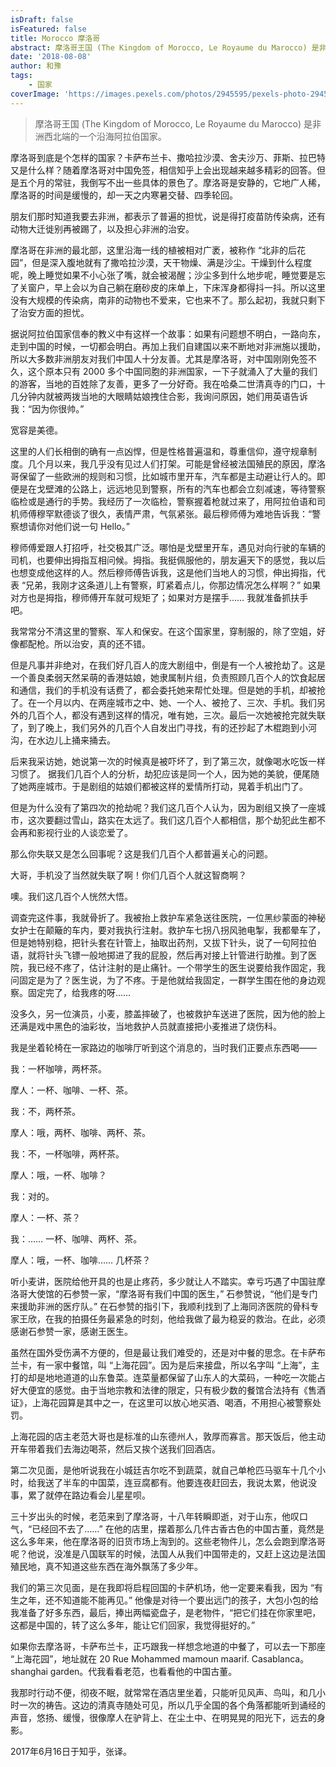 ```yaml
---
isDraft: false
isFeatured: false
title: Morocco 摩洛哥
abstract: 摩洛哥王国 (The Kingdom of Morocco, Le Royaume du Marocco) 是非洲西北端的一个沿海阿拉伯国家。
date: '2018-08-08'
author: 和豫
tags:
    - 国家
coverImage: 'https://images.pexels.com/photos/2945595/pexels-photo-2945595.jpeg?auto=compress&cs=tinysrgb&w=600'
---
```


> 摩洛哥王国 (The Kingdom of Morocco, Le Royaume du Marocco) 是非洲西北端的一个沿海阿拉伯国家。

摩洛哥到底是个怎样的国家？卡萨布兰卡、撒哈拉沙漠、舍夫沙万、菲斯、拉巴特又是什么样？随着摩洛哥对中国免签，相信知乎上会出现越来越多精彩的回答。但是五个月的常驻，我倒写不出一些具体的景色了。摩洛哥是安静的，它地广人稀，摩洛哥的时间是缓慢的，却一天之内寒暑交替、四季轮回。

朋友们那时知道我要去非洲，都表示了普遍的担忧，说是得打疫苗防传染病，还有动物大迁徙别再被踢了，以及担心非洲的治安。

摩洛哥在非洲的最北部，这里沿海一线的植被相对广袤，被称作 “北非的后花园”，但是深入腹地就有了撒哈拉沙漠，天干物燥、满是沙尘。干燥到什么程度呢，晚上睡觉如果不小心张了嘴，就会被渴醒；沙尘多到什么地步呢，睡觉要是忘了关窗户，早上会以为自己躺在磨砂皮的床单上，下床浑身都得抖一抖。所以这里没有大规模的传染病，南非的动物也不爱来，它也来不了。那么起初，我就只剩下了治安方面的担忧。

据说阿拉伯国家信奉的教义中有这样一个故事：如果有问题想不明白，一路向东，走到中国的时候，一切都会明白。再加上我们自建国以来不断地对非洲施以援助，所以大多数非洲朋友对我们中国人十分友善。尤其是摩洛哥，对中国刚刚免签不久，这个原本只有 2000 多个中国同胞的非洲国家，一下子就涌入了大量的我们的游客，当地的百姓除了友善，更多了一分好奇。我在哈桑二世清真寺的门口，十几分钟内就被两拨当地的大眼睛姑娘拽住合影，我询问原因，她们用英语告诉我：“因为你很帅。”

宽容是美德。

这里的人们长相倒的确有一点凶悍，但是性格普遍温和，尊重信仰，遵守规章制度。几个月以来，我几乎没有见过人们打架。可能是曾经被法国殖民的原因，摩洛哥保留了一些欧洲的规则和习惯，比如城市里开车，汽车都是主动避让行人的。即便是在戈壁滩的公路上，远远地见到警察，所有的汽车也都会立刻减速，等待警察临检或是通行的手势。我经历了一次临检，警察握着枪就过来了，用阿拉伯语和司机师傅穆罕默德谈了很久，表情严肃，气氛紧张。最后穆师傅为难地告诉我：“警察想请你对他们说一句 Hello。”

穆师傅爱跟人打招呼，社交极其广泛。哪怕是戈壁里开车，遇见对向行驶的车辆的司机，也要伸出拇指互相问候。拇指。我挺佩服他的，朋友遍天下的感觉，我以后也想变成他这样的人。然后穆师傅告诉我，这是他们当地人的习惯，伸出拇指，代表 “兄弟，我刚才这条道儿上有警察，盯紧着点儿，你那边情况怎么样啊？” 如果对方也是拇指，穆师傅开车就可规矩了；如果对方是摆手…… 我就准备抓扶手吧。

我常常分不清这里的警察、军人和保安。在这个国家里，穿制服的，除了空姐，好像都配枪。所以治安，真的还不错。

但是凡事并非绝对，在我们好几百人的庞大剧组中，倒是有一个人被抢劫了。这是一个善良柔弱天然呆萌的香港姑娘，她隶属制片组，负责照顾几百个人的饮食起居和通信，我们的手机没有话费了，都会委托她来帮忙处理。但是她的手机，却被抢了。在一个月以内、在两座城市之中、她、一个人、被抢了、三次、手机。我们另外的几百个人，都没有遇到这样的情况，唯有她，三次。最后一次她被抢完就失联了，到了晚上，我们另外的几百个人自发出门寻找，有的还抄起了木棍跑到小河沟，在水边儿上捅来捅去。

后来我采访她，她说第一次的时候真是被吓坏了，到了第三次，就像喝水吃饭一样习惯了。 据我们几百个人的分析，劫犯应该是同一个人，因为她的美貌，便尾随了她两座城市。于是剧组的姑娘们都被这样的爱情所打动，晃着手机出门了。

但是为什么没有了第四次的抢劫呢？我们这几百个人认为，因为剧组又换了一座城市，这次要翻过雪山，路实在太远了。我们这几百个人都相信，那个劫犯此生都不会再和影视行业的人谈恋爱了。

那么你失联又是怎么回事呢？这是我们几百个人都普遍关心的问题。

大哥，手机没了当然就失联了啊！你们几百个人就这智商啊？

噢。我们这几百个人恍然大悟。

调查完这件事，我就骨折了。我被抬上救护车紧急送往医院，一位黑纱蒙面的神秘女护士在颠簸的车内，要对我执行注射。救护车七拐八拐风驰电掣，我都晕车了，但是她特别稳，把针头套在针管上，抽取出药剂，又拔下针头，说了一句阿拉伯语，就将针头飞镖一般地掷进了我的屁股，然后再对接上针管进行助推。到了医院，我已经不疼了，估计注射的是止痛针。一个带学生的医生说要给我作固定，我问固定是为了？医生说，为了不疼。于是他就给我固定，一群学生围在他的身边观察。固定完了，给我疼的呀……

没多久，另一位演员，小麦，膝盖摔破了，也被救护车送进了医院，因为他的脸上还满是戏中黑色的油彩妆，当地救护人员就直接把小麦推进了烧伤科。

我是坐着轮椅在一家路边的咖啡厅听到这个消息的，当时我们正要点东西喝——

我：一杯咖啡，两杯茶。

摩人：一杯、咖啡、一杯、茶。

我：不，两杯茶。

摩人：哦，两杯、咖啡、两杯、茶。

我：不，一杯咖啡，两杯茶。

摩人：哦，一杯、咖啡？

我：对的。

摩人：一杯、茶？

我：…… 一杯、咖啡、两杯、茶。

摩人：哦，一杯、咖啡…… 几杯茶？

听小麦讲，医院给他开具的也是止疼药，多少就让人不踏实。幸亏巧遇了中国驻摩洛哥大使馆的石参赞一家，“摩洛哥有我们中国的医生，” 石参赞说，“他们是专门来援助非洲的医疗队。” 在石参赞的指引下，我顺利找到了上海同济医院的骨科专家王欣，在我的拍摄任务最紧急的时刻，他给我做了最为稳妥的救治。在此，必须感谢石参赞一家，感谢王医生。

虽然在国外受伤满不方便的，但是最让我们难受的，还是对中餐的思念。在卡萨布兰卡，有一家中餐馆，叫 “上海花园”。因为是后来接盘，所以名字叫 “上海”，主打的却是地地道道的山东鲁菜。连菜量都保留了山东人的大菜码，一种吃一次能占好大便宜的感觉。由于当地宗教和法律的限定，只有极少数的餐馆合法持有《售酒证》，上海花园算是其中之一，在这里可以放心地买酒、喝酒，不用担心被警察处罚。

上海花园的店主老范大哥也是标准的山东德州人，敦厚而寡言。那天饭后，他主动开车带着我们去海边喝茶，然后又挨个送我们回酒店。

第二次见面，是他听说我在小城廷吉尔吃不到蔬菜，就自己单枪匹马驱车十几个小时，给我送了半车的中国菜，连豆腐都有。他要连夜赶回去，我说太累，他说没事，累了就停在路边看会儿星星呗。

三十岁出头的时候，老范来到了摩洛哥，十八年转瞬即逝，对于山东，他叹口气，“已经回不去了……” 在他的店里，摆着那么几件古香古色的中国古董，竟然是这么多年来，他在摩洛哥的旧货市场上淘到的。这些老物件儿，怎么会跑到摩洛哥呢？他说，没准是八国联军的时候，法国人从我们中国带走的，又赶上这边是法国殖民地，真不知道这些东西在海外飘荡了多少年。

我们的第三次见面，是在我即将启程回国的卡萨机场，他一定要来看我，因为 “有生之年，还不知道能不能再见。” 他像是对待一个要出远门的孩子，大包小包的给我准备了好多东西，最后，捧出两幅瓷盘子，是老物件，“把它们挂在你家里吧，这都是中国的，转了这么多年，能让它们回家，我觉得挺好的。”

如果你去摩洛哥，卡萨布兰卡，正巧跟我一样想念地道的中餐了，可以去一下那座 “上海花园”，地址就在 20 Rue Mohammed mamoun maarif. Casablanca。shanghai garden。代我看看老范，也看看他的中国古董。

我那时行动不便，彻夜不眠，就常常在酒店里坐着，只能听见风声、鸟叫，和几小时一次的祷告。这边的清真寺随处可见，所以几乎全国的各个角落都能听到诵经的声音，悠扬、缓慢，很像摩人在驴背上、在尘土中、在明晃晃的阳光下，远去的身影。

2017年6月16日于知乎，张译。